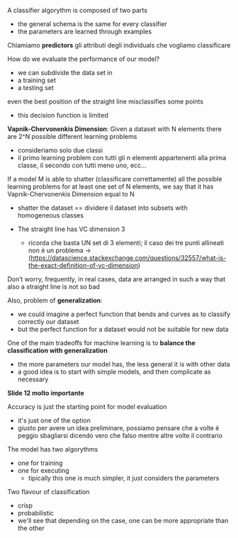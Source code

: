 A classifier algorythm is composed of two parts

- the general schema is the same for every classifier
- the parameters are learned through examples

Chiamiamo **predictors** gli attributi degli individuals che vogliamo classificare

How do we evaluate the performance of our model?

- we can subdivide the data set in
- a training set
- a testing set

even the best position of the straight line misclassifies some points

- this decision function is limited

**Vapnik-Chervonenkis Dimension**: Given a dataset with N elements there are 2^N possible different learning problems

- consideriamo solo due classi
- il primo learning problem con tutti gli n elementi appartenenti alla prima classe, il secondo con tutti meno uno, ecc...

If a model M is able to shatter (classificare correttamente) all the possible learning problems for at least one set of N elements, we say that it has Vapnik-Chervonenkis Dimension equal to N

- shatter the dataset == dividere il dataset into subsets with homogeneous classes

- The straight line has VC dimension 3
  - ricorda che basta UN set di 3 elementi; il caso dei tre punti allineati non è un problema -> (<https://datascience.stackexchange.com/questions/32557/what-is-the-exact-definition-of-vc-dimension>)

Don’t worry, frequently, in real cases, data are arranged in such a way that also a straight line is not so bad

Also, problem of **generalization**:

- we could imagine a perfect function that bends and curves as to classify correctly our dataset
- but the perfect function for a dataset would not be suitable for new data

One of the main tradeoffs for machine learning is to **balance the classification with generalization**

- the more parameters our model has, the less general it is with other data
- a good idea is to start with simple models, and then complicate as necessary

**Slide 12 molto importante**

Accuracy is just the starting point for model evaluation

- it's just one of the option
- giusto per avere un idea preliminare, possiamo pensare che a volte è peggio sbagliarsi dicendo vero che falso mentre altre volte il contrario

The model has two algorythms

- one for training
- one for executing
  - tipically this one is much simpler, it just considers the parameters

Two flavour of classification

- crisp
- probabilistic
- we'll see that depending on the case, one can be more appropriate than the other
